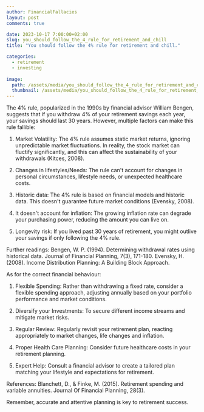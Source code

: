 ```yaml
---
author: FinancialFallacies
layout: post
comments: true

date: 2023-10-17 7:00:00+02:00  
slug: you_should_follow_the_4_rule_for_retirement_and_chill
title: "You should follow the 4% rule for retirement and chill."

categories:
  - retirement
  - investing
  
image:
  path: /assets/media/you_should_follow_the_4_rule_for_retirement_and_chill.jpg
  thumbnail: /assets/media/you_should_follow_the_4_rule_for_retirement_and_chill.jpg
---
```


The 4% rule, popularized in the 1990s by financial advisor William Bengen, suggests that if you withdraw 4% of your retirement savings each year, your savings should last 30 years. However, multiple factors can make this rule fallible:

1. Market Volatility: The 4% rule assumes static market returns, ignoring unpredictable market fluctuations. In reality, the stock market can fluctify significantly, and this can affect the sustainability of your withdrawals (Kitces, 2008).

2. Changes in lifestyles/Needs: The rule can't account for changes in personal circumstances, lifestyle needs, or unexpected healthcare costs.

3. Historic data: The 4% rule is based on financial models and historic data. This doesn't guarantee future market conditions (Evensky, 2008).

4. It doesn't account for inflation: The growing inflation rate can degrade your purchasing power, reducing the amount you can live on.

5. Longevity risk: If you lived past 30 years of retirement, you might outlive your savings if only following the 4% rule.

Further readings:
Bengen, W. P. (1994). Determining withdrawal rates using historical data. Journal of Financial Planning, 7(3), 171-180. 
Evensky, H. (2008). Income Distribution Planning: A Building Block Approach.

As for the correct financial behaviour:

1. Flexible Spending: Rather than withdrawing a fixed rate, consider a flexible spending approach, adjusting annually based on your portfolio performance and market conditions.

2. Diversify your Investments: To secure different income streams and mitigate market risks.

3. Regular Review: Regularly revisit your retirement plan, reacting appropriately to market changes, life changes and inflation.

4. Proper Health Care Planning: Consider future healthcare costs in your retirement planning.

5. Expert Help: Consult a financial advisor to create a tailored plan matching your lifestyle and expectations for retirement.

References: 
Blanchett, D., & Finke, M. (2015). Retirement spending and variable annuities. Journal Of Financial Planning, 28(3).

Remember, accurate and attentive planning is key to retirement success.
